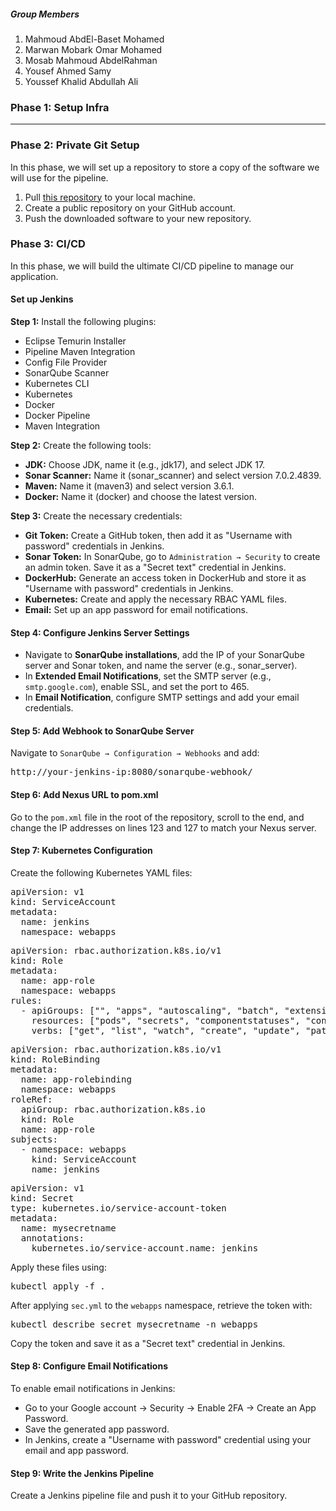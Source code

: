 <h5>Group Members</h5>
<ol>
  <li>Mahmoud AbdEl-Baset Mohamed</li>
  <li>Marwan Mobark Omar Mohamed</li>
  <li>Mosab Mahmoud AbdelRahman</li>
  <li>Yousef Ahmed Samy</li>
  <li>Youssef Khalid Abdullah Ali</li>
</ol>

<h3>Phase 1: Setup Infra</h3>
<hr>

<h3>Phase 2: Private Git Setup</h3>
<p>In this phase, we will set up a repository to store a copy of the software we will use for the pipeline.</p>

<ol>
  <li>Pull <a href="https://github.com/jaiswaladi246/Boardgame" target="_blank">this repository</a> to your local machine.</li>
  <li>Create a public repository on your GitHub account.</li>
  <li>Push the downloaded software to your new repository.</li>
</ol>

<h3>Phase 3: CI/CD</h3>
<p>In this phase, we will build the ultimate CI/CD pipeline to manage our application.</p>

<h4>Set up Jenkins</h4>
<p><strong>Step 1:</strong> Install the following plugins:</p>
<ul>
  <li>Eclipse Temurin Installer</li>
  <li>Pipeline Maven Integration</li>
  <li>Config File Provider</li>
  <li>SonarQube Scanner</li>
  <li>Kubernetes CLI</li>
  <li>Kubernetes</li>
  <li>Docker</li>
  <li>Docker Pipeline</li>
  <li>Maven Integration</li>
</ul>

<p><strong>Step 2:</strong> Create the following tools:</p>
<ul>
  <li><strong>JDK:</strong> Choose JDK, name it (e.g., jdk17), and select JDK 17.</li>
  <li><strong>Sonar Scanner:</strong> Name it (sonar_scanner) and select version 7.0.2.4839.</li>
  <li><strong>Maven:</strong> Name it (maven3) and select version 3.6.1.</li>
  <li><strong>Docker:</strong> Name it (docker) and choose the latest version.</li>
</ul>

<p><strong>Step 3:</strong> Create the necessary credentials:</p>
<ul>
  <li><strong>Git Token:</strong> Create a GitHub token, then add it as "Username with password" credentials in Jenkins.</li>
  <li><strong>Sonar Token:</strong> In SonarQube, go to <code>Administration → Security</code> to create an admin token. Save it as a "Secret text" credential in Jenkins.</li>
  <li><strong>DockerHub:</strong> Generate an access token in DockerHub and store it as "Username with password" credentials in Jenkins.</li>
  <li><strong>Kubernetes:</strong> Create and apply the necessary RBAC YAML files.</li>
  <li><strong>Email:</strong> Set up an app password for email notifications.</li>
</ul>

<h4>Step 4: Configure Jenkins Server Settings</h4>
<ul>
  <li>Navigate to <strong>SonarQube installations</strong>, add the IP of your SonarQube server and Sonar token, and name the server (e.g., sonar_server).</li>
  <li>In <strong>Extended Email Notifications</strong>, set the SMTP server (e.g., <code>smtp.google.com</code>), enable SSL, and set the port to 465.</li>
  <li>In <strong>Email Notification</strong>, configure SMTP settings and add your email credentials.</li>
</ul>

<h4>Step 5: Add Webhook to SonarQube Server</h4>
<p>Navigate to <code>SonarQube → Configuration → Webhooks</code> and add:</p>
<pre>http://your-jenkins-ip:8080/sonarqube-webhook/</pre>

<h4>Step 6: Add Nexus URL to pom.xml</h4>
<p>Go to the <code>pom.xml</code> file in the root of the repository, scroll to the end, and change the IP addresses on lines 123 and 127 to match your Nexus server.</p>

<h4>Step 7: Kubernetes Configuration</h4>
<p>Create the following Kubernetes YAML files:</p>

<pre>
apiVersion: v1
kind: ServiceAccount
metadata:
  name: jenkins
  namespace: webapps
</pre>

<pre>
apiVersion: rbac.authorization.k8s.io/v1
kind: Role
metadata:
  name: app-role
  namespace: webapps
rules:
  - apiGroups: ["", "apps", "autoscaling", "batch", "extensions", "policy", "rbac.authorization.k8s.io"]
    resources: ["pods", "secrets", "componentstatuses", "configmaps", "daemonsets", "deployments", "events", "endpoints", "horizontalpodautoscalers", "ingress", "jobs", "limitranges", "namespaces", "nodes", "persistentvolumes", "persistentvolumeclaims", "resourcequotas", "replicasets", "replicationcontrollers", "serviceaccounts", "services"]
    verbs: ["get", "list", "watch", "create", "update", "patch", "delete"]
</pre>

<pre>
apiVersion: rbac.authorization.k8s.io/v1
kind: RoleBinding
metadata:
  name: app-rolebinding
  namespace: webapps
roleRef:
  apiGroup: rbac.authorization.k8s.io
  kind: Role
  name: app-role
subjects:
  - namespace: webapps
    kind: ServiceAccount
    name: jenkins
</pre>

<pre>
apiVersion: v1
kind: Secret
type: kubernetes.io/service-account-token
metadata:
  name: mysecretname
  annotations:
    kubernetes.io/service-account.name: jenkins
</pre>

<p>Apply these files using:</p>
<pre>kubectl apply -f .</pre>

<p>After applying <code>sec.yml</code> to the <code>webapps</code> namespace, retrieve the token with:</p>
<pre>kubectl describe secret mysecretname -n webapps</pre>

<p>Copy the token and save it as a "Secret text" credential in Jenkins.</p>

<h4>Step 8: Configure Email Notifications</h4>
<p>To enable email notifications in Jenkins:</p>
<ul>
  <li>Go to your Google account → Security → Enable 2FA → Create an App Password.</li>
  <li>Save the generated app password.</li>
  <li>In Jenkins, create a "Username with password" credential using your email and app password.</li>
</ul>

<h4>Step 9: Write the Jenkins Pipeline</h4>
<p>Create a Jenkins pipeline file and push it to your GitHub repository.</p>
